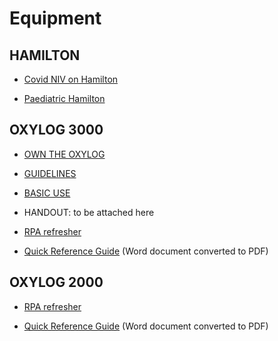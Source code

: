 # Equipment

## HAMILTON

* [Covid NIV on Hamilton](https://www.youtube.com/watch?v=-M0KCggp1Lw&feature=youtu.be)

* [Paediatric Hamilton](paediatrics.md)

## OXYLOG 3000

* [OWN THE OXYLOG](https://www.youtube.com/watch?v=7kRf2VGG3Fo&feature=youtu.be)

* [GUIDELINES](https://drive.google.com/file/d/1NnhnEtRAUYxfzYT8kxqnGfNbzGd54o3J/view)

* [BASIC USE](https://youtu.be/AVev0DYYWQ4)

* HANDOUT: to be attached here

* [RPA refresher](https://youtu.be/JZ4vUvxuQvQ)

* [Quick Reference Guide](https://drive.google.com/open?id=13nbh2IgHZCTD3GOoij2BmAAAbuwsHbPt) (Word document converted to PDF)

## OXYLOG 2000

* [RPA refresher](https://youtu.be/pSSZ5xUP-R0)

* [Quick Reference Guide](https://drive.google.com/file/d/1rYq6sNUzpQOkymMuwkb5ntMJ85JJetGg/view?usp=sharing) (Word document converted to PDF)

